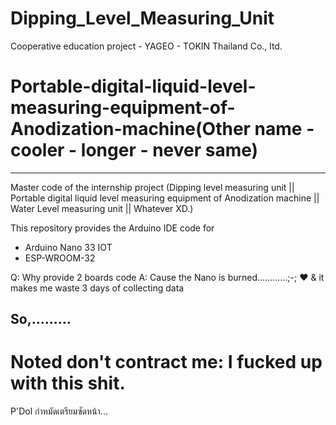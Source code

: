 # Dipping_Level_Measuring_Unit
Cooperative education project - YAGEO - TOKIN Thailand Co., ltd.

# Portable-digital-liquid-level-measuring-equipment-of-Anodization-machine(Other name - cooler - longer - never same)
--------------------------------------------------------------------------

Master code of the internship project (Dipping level measuring unit || Portable digital liquid level measuring equipment of Anodization machine || Water Level measuring unit || Whatever XD.)

This repository provides the Arduino IDE code for
- Arduino Nano 33 IOT
- ESP-WROOM-32

Q: Why provide 2 boards code
A: Cause the Nano is burned............;-; ♥
& it makes me waste 3 days of collecting data

So,.........
--------------------------------------------------------------------------

# Noted don't contract me: I fucked up with this shit.
P'Dol กำหมัดเตรียมซัดหน้า...
